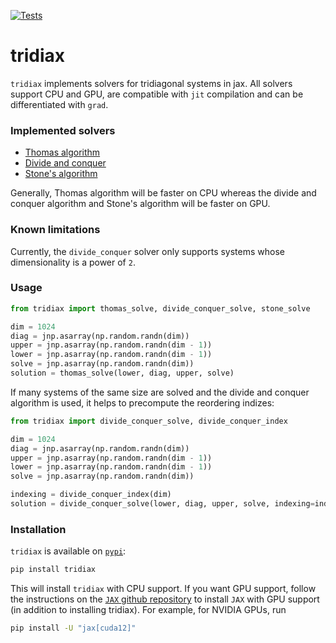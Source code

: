 [![Tests](https://github.com/jaxleyverse/tridiax/workflows/Tests/badge.svg?branch=main)](https://github.com/jaxleyverse/tridiax/actions)

# tridiax
`tridiax` implements solvers for tridiagonal systems in jax. All solvers support CPU and GPU, are compatible with `jit` compilation and can be differentiated with `grad`.


### Implemented solvers

- [Thomas algorithm](http://www.industrial-maths.com/ms6021_thomas.pdf)
- [Divide and conquer](https://courses.engr.illinois.edu/cs554/fa2013/notes/09_tridiagonal_8up.pdf)
- [Stone's algorithm](https://dl.acm.org/doi/pdf/10.1145/321738.321741)

Generally, Thomas algorithm will be faster on CPU whereas the divide and conquer
algorithm and Stone's algorithm will be faster on GPU.


### Known limitations

Currently, the `divide_conquer` solver only supports systems whose dimensionality is a power of `2`.


### Usage

```python
from tridiax import thomas_solve, divide_conquer_solve, stone_solve

dim = 1024
diag = jnp.asarray(np.random.randn(dim))
upper = jnp.asarray(np.random.randn(dim - 1))
lower = jnp.asarray(np.random.randn(dim - 1))
solve = jnp.asarray(np.random.randn(dim))
solution = thomas_solve(lower, diag, upper, solve)
```

If many systems of the same size are solved and the divide and conquer algorithm is used, it helps to precompute the reordering indizes:
```python
from tridiax import divide_conquer_solve, divide_conquer_index

dim = 1024
diag = jnp.asarray(np.random.randn(dim))
upper = jnp.asarray(np.random.randn(dim - 1))
lower = jnp.asarray(np.random.randn(dim - 1))
solve = jnp.asarray(np.random.randn(dim))

indexing = divide_conquer_index(dim)
solution = divide_conquer_solve(lower, diag, upper, solve, indexing=indexing)
```

### Installation

`tridiax` is available on [`pypi`](https://pypi.org/project/tridiax/):
```sh
pip install tridiax
```
This will install `tridiax` with CPU support. If you want GPU support, follow the instructions on the [`JAX` github repository](https://github.com/google/jax) to install `JAX` with GPU support (in addition to installing tridiax). For example, for NVIDIA GPUs, run
```sh
pip install -U "jax[cuda12]"
```
